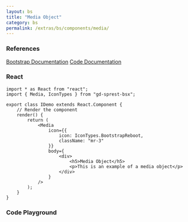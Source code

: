 ```yaml
---
layout: bs
title: "Media Object"
category: bs
permalink: /extras/bs/components/media/
---
```


### References

<div class="bs">
    <div class="list-group">
        <a class="list-group-item list-group-item-action" href="https://getbootstrap.com/docs/4.4/components/media-object">Bootstrap Documentation</a>
        <a class="list-group-item list-group-item-action" href="/docs/sprest-bs/modules/_components_media_d_.html">Code Documentation</a>
    </div>
</div>

### React

```tsx
import * as React from "react";
import { Media, IconTypes } from "gd-sprest-bsx";

export class IDemo extends React.Component {
    // Render the component
    render() {
        return (
            <Media
                icon={{
                    icon: IconTypes.BootstrapReboot,
                    className: "mr-3"
                }}
                body={
                    <div>
                        <h5>Media Object</h5>
                        <p>This is an example of a media object</p>
                    </div>
                }
            />
        );
    }
}
```

### Code Playground

<div id="playground" class="bs"></div>
<script type="text/javascript">
    // Wait for the page to load
    window.addEventListener("load", function() {
        // Create the code editor
        var editor = CodeEditor(document.getElementById("playground"), true, [
            '// Create the media',
            'Components.Media({',
            '\tel: app,',
            '\ticon: {',
            '\t\ticon: $REST.IconTypes.BootstrapReboot,',
            '\t\tclassName: "mr-3"',
            '\t},',
            '\tbody: [',
            '\t\t"<h5>Media Object Example</h5>",',
            '\t\t"This is an example of a media object."',
            '\t].join("\\n")',
            '});'
        ].join('\n'));
    });
</script>